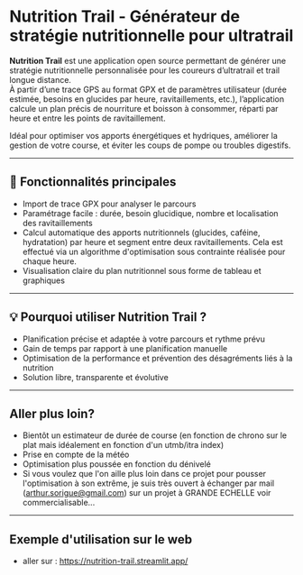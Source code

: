 # Nutrition Trail - Générateur de stratégie nutritionnelle pour ultratrail


**Nutrition Trail** est une application open source permettant de générer une stratégie nutritionnelle personnalisée pour les coureurs d’ultratrail et trail longue distance.  
À partir d’une trace GPS au format GPX et de paramètres utilisateur (durée estimée, besoins en glucides par heure, ravitaillements, etc.), l’application calcule un plan précis de nourriture et boisson à consommer, réparti par heure et entre les points de ravitaillement.  

Idéal pour optimiser vos apports énergétiques et hydriques, améliorer la gestion de votre course, et éviter les coups de pompe ou troubles digestifs.

---

## 🎯 Fonctionnalités principales

- Import de trace GPX pour analyser le parcours  
- Paramétrage facile : durée, besoin glucidique, nombre et localisation des ravitaillements  
- Calcul automatique des apports nutritionnels (glucides, caféine, hydratation) par heure et segment entre deux ravitaillements. Cela est effectué via un algorithme d'optimisation sous contrainte réalisée pour chaque heure.
- Visualisation claire du plan nutritionnel sous forme de tableau et graphiques  

---

## 💡 Pourquoi utiliser Nutrition Trail ?

- Planification précise et adaptée à votre parcours et rythme prévu  
- Gain de temps par rapport à une planification manuelle  
- Optimisation de la performance et prévention des désagréments liés à la nutrition  
- Solution libre, transparente et évolutive
  
---

## Aller plus loin?

- Bientôt un estimateur de durée de course (en fonction de chrono sur le plat mais idéalement en fonction d'un utmb/itra index)
- Prise en compte de la météo
- Optimisation plus poussée en fonction du dénivelé
- Si vous voulez que l'on aille plus loin dans ce projet pour pousser l'optimisation à son extrême, je suis très ouvert à échanger par mail (arthur.sorigue@gmail.com) sur un projet à GRANDE ECHELLE  voir commercialisable...


---
## Exemple d'utilisation sur le web

- aller sur : https://nutrition-trail.streamlit.app/
  


